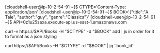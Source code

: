 [cloudshell-user@ip-10-2-54-91 ~]$ CTYPE='Content-Type: application/json'
[cloudshell-user@ip-10-2-54-91 ~]$ BOOK='{"title":"A Tale", "author":"guy", "genre":"Classics"}'
[cloudshell-user@ip-10-2-54-91 ~]$ API=0z1u25saxa.execute-api.us-east-1.amazonaws.com

curl -v https://$API/Books -H "$CTYPE" -d "$BOOK"
add | js 
in order for it to format as a json styling

curl https://$API/Books -H "$CTYPE" -d "$BOOK" | jq '.book_id'